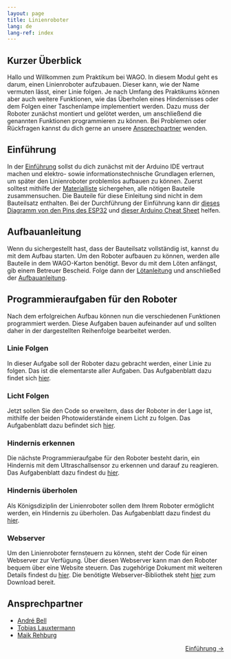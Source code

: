```yaml
---
layout: page
title: Linienroboter
lang: de
lang-ref: index
---
```


## Kurzer Überblick

Hallo und Willkommen zum Praktikum bei WAGO. In diesem Modul geht es darum, einen Linienroboter aufzubauen. Dieser kann, wie der Name vermuten lässt, einer Linie folgen.
Je nach Umfang des Praktikums können aber auch weitere Funktionen, wie das Überholen eines Hindernisses oder dem Folgen einer Taschenlampe implementiert werden.
Dazu muss der Roboter zunächst montiert und gelötet werden, um anschließend die genannten Funktionen programmieren zu können.
Bei Problemen oder Rückfragen kannst du dich gerne an unsere [Ansprechpartner](#ansprechpartner) wenden.

## Einführung

In der [Einführung](01-ESP-Einführung.pdf) sollst du dich zunächst mit der Arduino IDE vertraut machen und elektro- sowie informationstechnische Grundlagen erlernen, um später den Linienroboter problemlos aufbauen zu können.
Zuerst solltest mithilfe der [Materialliste](Material.pdf) sichergehen, alle nötigen Bauteile zusammensuchen. Die Bauteile für diese Einleitung sind nicht in dem Bauteilsatz enthalten. Bei der Durchführung der Einführung kann dir [dieses Diagramm von den Pins des ESP32](00-Pinout-ESP32-DEVKIT-V1.pdf) und [dieser Arduino Cheat Sheet](00-CheatSheet-Arduino.pdf) helfen.

## Aufbauanleitung

Wenn du sichergestellt hast, dass der Bauteilsatz vollständig ist, kannst du mit dem Aufbau starten. Um den Roboter aufbauen zu können, werden alle Bauteile in dem WAGO-Karton benötigt. 
Bevor du mit dem Löten anfängst, gib einem Betreuer Bescheid. Folge dann der [Lötanleitung](02-Lötanleitung.pdf) und anschließed der [Aufbauanleitung](03-Aufbau.pdf).

## Programmieraufgaben für den Roboter

Nach dem erfolgreichen Aufbau können nun die verschiedenen Funktionen programmiert werden. Diese Aufgaben bauen aufeinander auf und sollten daher in der dargestellten Reihenfolge bearbeitet werden.

### Linie Folgen

In dieser Aufgabe soll der Roboter dazu gebracht werden, einer Linie zu folgen. Das ist die elementarste aller Aufgaben. Das Aufgabenblatt dazu findet sich [hier](04-Linie-Folgen.pdf).

### Licht Folgen

Jetzt sollen Sie den Code so erweitern, dass der Roboter in der Lage ist, mithilfe der beiden Photowiderstände einem Licht zu folgen. Das Aufgabenblatt dazu befindet sich [hier](05-Licht-Folgen.pdf).

### Hindernis erkennen

Die nächste Programmieraufgabe für den Roboter besteht darin, ein Hindernis mit dem Ultraschallsensor zu erkennen und darauf zu reagieren. Das Aufgabenblatt dazu findest du [hier](06-Hindernis-Erkennung.pdf).

### Hindernis überholen

Als Königsdiziplin der Linienroboter sollen dem Ihrem Roboter ermöglicht werden, ein Hindernis zu überholen. Das Aufgabenblatt dazu findest du [hier](07-Hindernis-Überholen.pdf).

### Webserver

Um den Linienroboter fernsteuern zu können, steht der Code für einen Webserver zur Verfügung. Über diesen Webserver kann man den Roboter bequem über eine Website steuern. Das zugehörige Dokument mit weiteren Details findest du [hier](08-Webserver.pdf). Die benötigte Webserver-Bibliothek steht [hier](Webserver.cpp) zum Download bereit.


## Ansprechpartner

- [André Bell](mailto:Andre.Bell@wago.com)
- [Tobias Lauxtermann](mailto:Tobias.Lauxtermann@wago.com)
- [Maik Rehburg](mailto:Maik.Rehburg@wago.com)

<div style="text-align:right"><a href="./Einfuehrung.md">Einführung -></a></div>